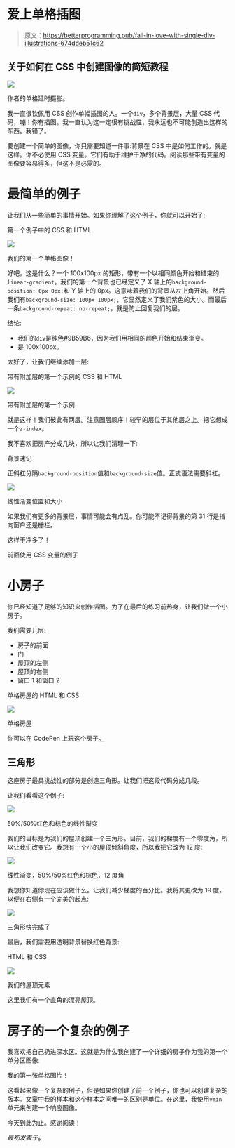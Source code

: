 # 爱上单格插图

> 原文：<https://betterprogramming.pub/fall-in-love-with-single-div-illustrations-674ddeb51c62>

## 关于如何在 CSS 中创建图像的简短教程

![](img/411ae2b58317c0918df091e8266ca265.png)

作者的单格延时摄影。

我一直很钦佩用 CSS 创作单幅插图的人。一个`div`，多个背景层，大量 CSS 代码，嘣！你有插图。我一直认为这一定很有挑战性，我永远也不可能创造出这样的东西。我错了。

要创建一个简单的图像，你只需要知道一件事:背景在 CSS 中是如何工作的。就是这样。你不必使用 CSS 变量。它们有助于维护干净的代码。阅读那些带有变量的图像要容易得多，但这不是必需的。

# 最简单的例子

让我们从一些简单的事情开始。如果你理解了这个例子，你就可以开始了:

第一个例子中的 CSS 和 HTML

![](img/a015990142fede76ffbdf4ca18809048.png)

我们的第一个单格图像！

好吧，这是什么？一个 100x100px 的矩形，带有一个以相同颜色开始和结束的`linear-gradient`。我们的第一个背景也已经定义了 X 轴上的`background-position: 0px 0px;`和 Y 轴上的 0px。这意味着我们的背景从左上角开始。然后我们有`background-size: 100px 100px;`，它显然定义了我们紫色的大小。而最后一条`background-repeat: no-repeat;`，就是防止回复我们的层。

结论:

*   我们的`div`是纯色#9B59B6，因为我们用相同的颜色开始和结束渐变。
*   是 100x100px。

太好了，让我们继续添加一层:

带有附加层的第一个示例的 CSS 和 HTML

![](img/015d1d3d739b9c1f2fedb9ff828600e6.png)

带有附加层的第一个示例

就是这样！我们彼此有两层。注意图层顺序！较早的层位于其他层之上。把它想成一个`z-index`。

我不喜欢把房产分成几块，所以让我们清理一下:

背景速记

正斜杠分隔`background-position`值和`background-size`值。正式语法需要斜杠。

![](img/57f997e386be1ded898f84dcf9cefc7e.png)

线性渐变位置和大小

如果我们有更多的背景层，事情可能会有点乱。你可能不记得背景的第 31 行是指向窗户还是栅栏。

这样干净多了！

前面使用 CSS 变量的例子

# 小房子

你已经知道了足够的知识来创作插图。为了在最后的练习前热身，让我们做一个小房子。

我们需要几层:

*   房子的前面
*   门
*   屋顶的左侧
*   屋顶的右侧
*   窗口 1 和窗口 2

单格房屋的 HTML 和 CSS

![](img/20da89c1c0aecedd063a7c9c5ac8b03b.png)

单格房屋

你可以在 CodePen 上玩这个房子[。](https://codepen.io/walickialbert/pen/dypjYrg)

## 三角形

这座房子最具挑战性的部分是创造三角形。让我们把这段代码分成几段。

让我们看看这个例子:

![](img/5015dee02fb28456b63b93b81934b3c8.png)

50%/50%红色和棕色的线性渐变

我们的目标是为我们的屋顶创建一个三角形。目前，我们的梯度有一个零度角，所以让我们改变它。我想有一个小的屋顶倾斜角度，所以我把它改为 12 度:

![](img/ae117aa3f6a3acafd005219cc1090934.png)

线性渐变，50%/50%红色和棕色，12 度角

我想你知道你现在应该做什么。让我们减少梯度的百分比。我将其更改为 19 度，以便在右侧有一个完美的起点:

![](img/5a1eb44754008a8541d2f6e62c296e28.png)

三角形快完成了

最后，我们需要用透明背景替换红色背景:

HTML 和 CSS

![](img/9d602670db440e0db2f2a68788a9e6a1.png)

我们的屋顶元素

这里我们有一个直角的漂亮屋顶。

# 房子的一个复杂的例子

我喜欢把自己扔进深水区。这就是为什么我创建了一个详细的房子作为我的第一个单分区图像:

我的第一张单格图片！

这看起来像一个复杂的例子，但是如果你创建了前一个例子，你也可以创建复杂的版本。文章中我的样本和这个样本之间唯一的区别是单位。在这里，我使用`vmin`单元来创建一个响应图像。

今天到此为止。感谢阅读！

*最初发表于*[](https://www.albertwalicki.com/fall-in-love-with-single-div-images)**。**